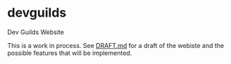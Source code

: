 # devguilds
Dev Guilds Website

This is a work in process. See [DRAFT.md](DRAFT.md) for a draft of the webiste and the possible features that will be implemented.
